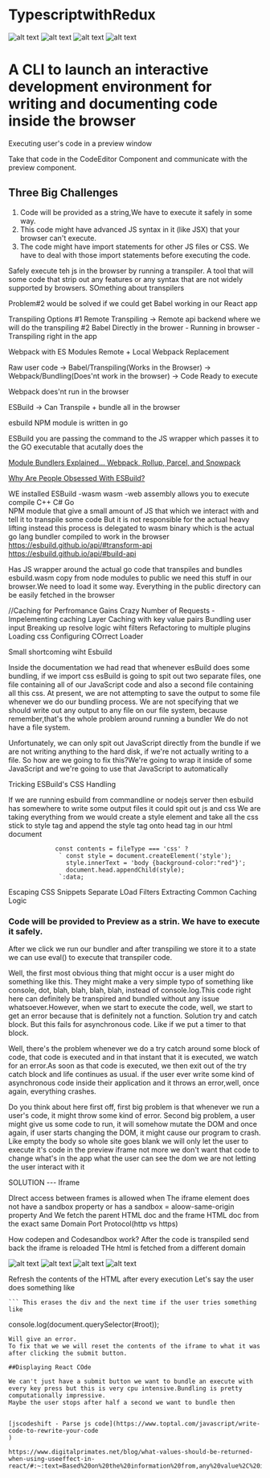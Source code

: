 # TypescriptwithRedux

![alt text](https://github.com/Avi-000-Avi/TypescriptwithRedux/blob/main/2.png)
![alt text](https://github.com/Avi-000-Avi/TypescriptwithRedux/blob/main/3.png)
![alt text](https://github.com/Avi-000-Avi/TypescriptwithRedux/blob/main/4.png)
![alt text](https://github.com/Avi-000-Avi/TypescriptwithRedux/blob/main/5.png)

# A CLI to launch an interactive development environment for writing and documenting code inside the browser

Executing user's code in a preview window

Take that code in the CodeEditor Component and communicate with the preview component.

## Three Big Challenges

1. Code will be provided as a string,We have to execute it safely in some way.
2. This code might have advanced JS syntax in it (like JSX) that your browser can't execute.
3. The code might have import statements for other JS files or CSS. We have to deal with those import statements before executing the code.

Safely execute teh js in the browser by running a transpiler. A tool that will some code that strip out any features or any syntax that are not widely supported by browsers.
SOmething about transpilers

Problem#2 would be solved if we could get Babel working in our React app

Transpiling Options
#1 Remote Transpiling -> Remote api backend where we will do the transpiling
#2 Babel Directly in the brower - Running in browser - Transpiling right in the app

Webpack with ES Modules
Remote + Local
Webpack Replacement

Raw user code -> Babel/Transpiling(Works in the Browser) -> Webpack/Bundling(Does'nt work in the browser) -> Code Ready to execute

Webpack does'nt run in the browser

ESBuild -> Can Transpile + bundle all in the browser

esbuild NPM module is written in go

ESBuild you are passing the command to the JS wrapper which passes it to the GO executable that acutally does the

[Module Bundlers Explained... Webpack, Rollup, Parcel, and Snowpack](https://www.youtube.com/watch?v=5IG4UmULyoA&t=261s)

[Why Are People Obsessed With ESBuild?](https://www.youtube.com/watch?v=9XS_RA6zyyU)

WE installed ESBuild -wasm
wasm -web assembly allows you to execute compile C++ C# Go  
NPM module that give a small amount of JS that which we interact with and tell it to transpile some code
But it is not responsible for the actual heavy lifting instead this process is delegated to wasm binary which is the actual go lang bundler compiled to work in the browser
https://esbuild.github.io/api/#transform-api
https://esbuild.github.io/api/#build-api

Has JS wrapper around the actual go code that transpiles and bundles
esbuild.wasm copy from node modules to public
we need this stuff in our browser.We need to load it some way. Everything in the public directory can be easily fetched in the browser

//Caching for Perfromance Gains
Crazy Number of Requests -
Impelementing caching Layer
Caching with key value pairs
Bundling user input
Breaking up resolve logic wiht filters
Refactoring to multiple plugins
Loading css
Configuring COrrect Loader

Small shortcoming wiht Esbuild

Inside the documentation we had read that whenever esBuild does some bundling, if we import css esBuild is going to spit out two separate files, one file containing all of our JavaScript code and also a second file containing all this css.
At present, we are not attempting to save the output to some file whenever we do our bundling process.
We are not specifying that we should write out any output to any file on our file system, because remember,that's the whole problem around running a bundler We do not have a file system. 

Unfortunately, we can only spit out JavaScript directly from the bundle if we are not writing anything to the hard disk, if we're not actually writing to a file.
So how are we going to fix this?We're going to wrap it inside of some JavaScript and we're going to use that JavaScript to automatically

Tricking ESBuild's CSS Handling

If we are running esbuild from commandline or nodejs server then esbuild has somewhere to write some output files it could spit out js and css
We are taking everything from 
we would create a style element and take all the css stick to style tag and append the style tag onto  head tag in our html document

```
             const contents = fileType === 'css' ?
              ` const style = document.createElement('style');
                style.innerText = 'body {background-color:"red"}';
                document.head.appendChild(style);
              `:data;
```
Escaping CSS Snippets
Separate LOad Filters
Extracting Common Caching Logic

### Code will be provided to Preview as a strin. We have to execute it safely.

After we click we run our bundler and after transpiling we store it to a state we can use  eval() to execute that transpiler code.

Well, the first most obvious thing that might occur is a user might do something like this.
They might make a very simple typo of something like console, dot, blah, blah, blah, blah, instead of console.log.This code right here can definitely be transpired and bundled without any issue whatsoever.However, when we start to execute the code, well, we start to get an error because that is definitely not a function.
Solution try and catch block. But this fails for asynchronous code. Like if we put a timer to that block.

Well, there's the problem whenever we do a try catch around some block of code, that code is executed and in that instant that it is executed, we watch for an error.As soon as that code is executed, we then exit out of the try catch block and life continues as usual. if the user ever write some kind of asynchronous code inside their application and it throws an error,well, once again, everything crashes.


Do you think about here first off, first big problem is that whenever we run a user's code, it might throw some kind of error.
Second big problem, a user might give us some code to run, it will somehow mutate the DOM and once again, if user starts changing the DOM, it might cause our program to crash.
Like empty the body so whole site goes blank 
we will only let the user to execute it's code in the preview iframe not more we don't want that code to change what's in the app what the user can see the dom we are not letting the user interact with it

SOLUTION --- Iframe

DIrect access between frames is allowed when
The iframe element does not have a sandbox property or has a sandbox = aloow-same-origin property
And
We fetch the parent HTML doc and the frame HTML doc from the exact same Domain Port Protocol(http vs https)

How codepen and Codesandbox work?
After the code is transpiled send back the iframe is reloaded 
THe html is fetched from a different domain


![alt text](https://github.com/Avi-000-Avi/CodeBookk/blob/main/img/SafelyExecution/1.png)
![alt text](https://github.com/Avi-000-Avi/CodeBookk/blob/main/img/SafelyExecution/2.png)
![alt text](https://github.com/Avi-000-Avi/CodeBookk/blob/main/img/SafelyExecution/3.png)
![alt text](https://github.com/Avi-000-Avi/CodeBookk/blob/main/img/SafelyExecution/4.png)


Refresh the contents of the HTML after every execution
Let's say the user does something like
``` document.body.innerHTML('#root') = '';
``` This erases the div and the next time if the user tries something like 

```
console.log(document.querySelector(#root));
```
Will give an error. 
To fix that we we will reset the contents of the iframe to what it was after clicking the submit button.

##Displaying React COde

We can't just have a submit button we want to bundle an execute with every key press but this is very cpu intensive.Bundling is pretty computationally impressive.
Maybe the user stops after half a second we want to bundle then


[jscodeshift - Parse js code](https://www.toptal.com/javascript/write-code-to-rewrite-your-code
)

https://www.digitalprimates.net/blog/what-values-should-be-returned-when-using-useeffect-in-react/#:~:text=Based%20on%20the%20information%20from,any%20value%2C%20implicitly%20returning%20undefined.
